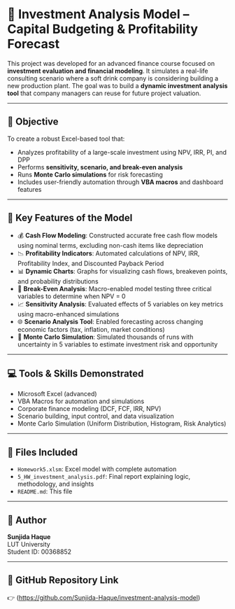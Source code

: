 # 💼 Investment Analysis Model – Capital Budgeting & Profitability Forecast

This project was developed for an advanced finance course focused on **investment evaluation and financial modeling**. It simulates a real-life consulting scenario where a soft drink company is considering building a new production plant. The goal was to build a **dynamic investment analysis tool** that company managers can reuse for future project valuation.

---

## 🎯 Objective

To create a robust Excel-based tool that:
- Analyzes profitability of a large-scale investment using NPV, IRR, PI, and DPP
- Performs **sensitivity, scenario, and break-even analysis**
- Runs **Monte Carlo simulations** for risk forecasting
- Includes user-friendly automation through **VBA macros** and dashboard features

---

## 🧠 Key Features of the Model

- 💰 **Cash Flow Modeling**: Constructed accurate free cash flow models using nominal terms, excluding non-cash items like depreciation
- 📉 **Profitability Indicators**: Automated calculations of NPV, IRR, Profitability Index, and Discounted Payback Period
- 📊 **Dynamic Charts**: Graphs for visualizing cash flows, breakeven points, and probability distributions
- 🔁 **Break-Even Analysis**: Macro-enabled model testing three critical variables to determine when NPV = 0
- 📈 **Sensitivity Analysis**: Evaluated effects of 5 variables on key metrics using macro-enhanced simulations
- 🌐 **Scenario Analysis Tool**: Enabled forecasting across changing economic factors (tax, inflation, market conditions)
- 🎲 **Monte Carlo Simulation**: Simulated thousands of runs with uncertainty in 5 variables to estimate investment risk and opportunity

---

## 💻 Tools & Skills Demonstrated

- Microsoft Excel (advanced)
- VBA Macros for automation and simulations
- Corporate finance modeling (DCF, FCF, IRR, NPV)
- Scenario building, input control, and data visualization
- Monte Carlo Simulation (Uniform Distribution, Histogram, Risk Analytics)

---

## 📎 Files Included

- `Homework5.xlsm`: Excel model with complete automation
- `5_HW_investment_analysis.pdf`: Final report explaining logic, methodology, and insights
- `README.md`: This file

---

## 👤 Author

**Sunjida Haque**  
LUT University  
Student ID: 00368852

---

## 🔗 GitHub Repository Link

👉 (https://github.com/Sunjida-Haque/investment-analysis-model)

